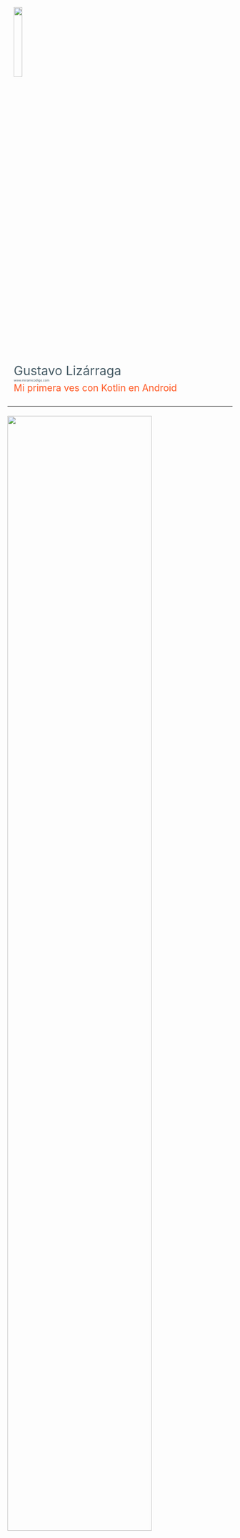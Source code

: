 <div class="card" style="padding-top: 1em; padding-bottom: 1em;padding-left: 1em; padding-right: 1em">
  <img src="https://raw.githubusercontent.com/gusn8/slides/kotlin-lab-io17/assets/img/profile/gusn8.png" width="20%">
  <br>
  <br>
  <div id="product">
    <span style="color:#455a64; font-size: 2em">Gustavo Lizárraga</span><br>
    <span style="color:#455a64; font-size: 0.5em">www.miramicodigo.com</span><br>
    <span style="color:#ff5722; font-size: 1.5em">Mi primera ves con Kotlin en Android</span>
  </div>
</div>

---

<div class="card" style="padding-top: 0.5em; padding-bottom: 1em;">
  <img src="https://raw.githubusercontent.com/gusn8/slides/kotlin-lab-io17/assets/img/post/kotlin-googleio.jpg" width="80%">  
  <div id="product">
    <span style="color:#455a64">Anuncio en </span><span style="color:#ff5722">Google I/O 2017</span>
  </div>
</div>

+++

<div class="card" style="padding-top: 0.5em; padding-bottom: 1em;">
  <img src="https://raw.githubusercontent.com/gusn8/slides/kotlin-lab-io17/assets/img/post/alegria.gif" width="80%">
  <div id="product">
    <span style="color:#455a64">Alegría de </span><span style="color:#ff5722">muchos</span>
  </div>
</div>

---

<div class="card" style="padding-top: 0.5em; padding-bottom: 0.5em; padding-left: 1em; padding-right: 1em">
  <img src="https://raw.githubusercontent.com/gusn8/slides/kotlin-lab-io17/assets/img/logo/android-kotlin.png" width="65%">  
  <div id="product">
    <span style="color:#455a64">¿Qué es </span><span style="color:#ff5722">Kotlin?</span>
  </div>
</div>

+++

<div class="card" style="padding-top: 2em; padding-bottom: 2em; padding-right: 1em; padding-left: 1em">
  <div id="product">
    <div class="contenedor-tabla">
      <div class="contenedor-fila">
        <div class="contenedor-columna" style="display: inline-block; vertical-align: middle; margin-top: 1em">
          <img src="https://raw.githubusercontent.com/gusn8/slides/kotlin-lab-io17/assets/img/logo/kotlin.png" width="50%">
        </div>
        <div class="contenedor-columna" style="display: inline-block; vertical-align: middle; float: left;">
          <ul style="color:#455a64;font-size: 0.9em">
            <li>Sintáxis <span style="color: #ff5722">Java</span></li>
            <li>Más por menos <span style="color: #ff5722">código</span></li>
            <li><span style="color: #ff5722">Null </span>Safety</li>
            <li><span style="color: #ff5722">Expandir </span>clases</li>
            <li>Programación <span style="color: #ff5722">funcional </span>y expresiones <span style="color: #ff5722">lambda</span></li>
            <li><span style="color: #ff5722">Fácil </span>aprendizaje</li>
          </ul>        
        </div>
      </div>
    </div>
  </div>
</div>

+++

<div class="card" style="padding-top: 2em; padding-bottom: 2em; padding-right: 1em; padding-left: 1em">
  <div id="product">
    <div class="contenedor-tabla">
      <div class="contenedor-fila">
        <div class="contenedor-columna" style="display: inline-block; vertical-align: middle; margin-top: 1.5em">
          <img src="https://raw.githubusercontent.com/gusn8/slides/kotlin-lab-io17/assets/img/logo/kotlin.png" width="50%">
        </div>
        <div class="contenedor-columna" style="display: inline-block; vertical-align: middle; float: left;">
          <ul style="color:#455a64;font-size: 1em">            
            <li>Integración <span style="color: #ff5722">Android Studio</span></li>
            <li><span style="color: #ff5722">Migración </span>apps</li>
            <li>Soporte <span style="color: #ff5722">oficial</span></li>
            <li>Creado por <span style="color: #ff5722">Jetbrains</span></li>
            <li><span style="color: #ff5722">Skill </span>++</li>
          </ul>        
        </div>
      </div>
    </div>
  </div>
</div>

---

<div class="card" style="padding-top: 0.5em; padding-bottom: 0.5em; padding-left: 1em; padding-right: 1em">
  <img src="https://raw.githubusercontent.com/gusn8/slides/kotlin-lab-io17/assets/img/logo/android-kotlin.png" width="65%">  
  <div id="product">
    <span style="color:#455a64">¿Cómo funciona </span><span style="color:#ff5722">Kotlin?</span>
  </div>
</div>

+++

<div class="card" style="padding-top: 0.5em; padding-bottom: 0.5em; padding-left: 1em; padding-right: 1em">
  <img src="https://raw.githubusercontent.com/gusn8/slides/kotlin-lab-io17/assets/img/post/arquikotlin.png" width="65%">  

</div>

---

<div class="card" style="padding-top: 0.5em; padding-bottom: 1em;">
  <img src="https://raw.githubusercontent.com/gusn8/slides/kotlin-lab-io17/assets/img/logo/java.png" width="50%">
  <div id="product">
    <span style="color:#455a64">JAVA </span><span style="color:#ff5722"><b>IS NOT DEAD</b></span>
  </div>
</div>

---

<div class="card" style="padding-top: 0.5em; padding-bottom: 1em;">
  <img src="https://raw.githubusercontent.com/gusn8/slides/kotlin-lab-io17/assets/img/post/kotlinlapaz.png" width="80%">  
  <br>
  <div id="product">
    <span style="color:#455a64">www.facebook.com/</span><span style="color:#ff5722"><b>KotlinLaPaz</b></span>
  </div>
</div>

+++

<div class="card" style="padding-top: 2em; padding-bottom: 2em; padding-left: 1em; padding-right: 1em">
  <img src="https://raw.githubusercontent.com/gusn8/slides/kotlin-lab-io17/assets/img/logo/cursor.png" width="7%">  
  <br>
  <div id="product">
    <span style="color:#ff5722; font-size: 1.5em"><b>kotl.</b></span><span style="color:#455a64; font-size: 1.5em">in</span>
  </div>
</div>

---

<div class="card" style="padding-top: 1em; padding-bottom: 0.5em;">
  <iframe width="750" height="500" src="https://www.youtube.com/embed/S_M4B-pl05M" frameborder="0" allowfullscreen></iframe>
  <br>
  <div id="product">
    <span style="color:#455a64; font-size: 1.5em">Inicio de </span>
    <span style="color:#ff5722; font-size: 1.5em">Google I/O 2017</span>
  </div>
</div>

+++

<div class="card" style="padding-top: 1em; padding-bottom: 1em; padding-left: 1em; padding-right: 1em">
  <div id="product">
    <img src="https://raw.githubusercontent.com/gusn8/slides/kotlin-lab-io17/assets/img/post/estadisticas.png" width="15%"><br>
    <ul style="color:#455a64;font-size: 1em">
      <li><span style="color: #ff5722">2k millones + </span>activaciones por mes.</li>
      <li><span style="color: #ff5722">82k millones + </span>de instalaciones Google Play 2016.</li>
      <li><span style="color: #ff5722">1 millón + </span> activaciones Android TV, cada dos meses.</li>
      <li><span style="color: #ff5722">300 + </span>modelos de autos con Android Auto.</li>
    </ul>
  </div>
</div>

---

<div class="card" style="padding-top: 0.5em; padding-bottom: 0.5em; padding-left: 1em; padding-right: 1em">
  <img src="https://raw.githubusercontent.com/gusn8/slides/kotlin-lab-io17/assets/img/post/android-architecture-components.png" width="50%">
  <br>
  <div id="product">
    <span style="color:#455a64; font-size: 1.5em"><b>Android</b></span>
    <span style="color:#ff5722; font-size: 1.5em"><b>Architecture</b></span>
    <span style="color:#455a64; font-size: 1.5em"><b>Components</b></span>
  </div>
</div>

+++

<div class="card" style="padding-top: 0.5em; padding-bottom: 0.5em;">
  <img src="https://raw.githubusercontent.com/gusn8/slides/kotlin-lab-io17/assets/img/post/suenio-programador.jpg" width="100%">
</div>

+++

<div class="card" style="padding-top: 1em; padding-bottom: 1em;">
  <div id="product">
    <img src="https://raw.githubusercontent.com/gusn8/slides/kotlin-lab-io17/assets/img/post/done.png" width="15%"><br>
    <ul style="color:#ff5722;font-size: 1.5em">
      <li > <span style="color:#ff5722">Robustas</span> </li>
      <li> <span style="color:#ff5722">Mantenibles</span> </li>
      <li> <span style="color:#ff5722">Testables</span> </li>
    </ul>
  </div>
</div>

+++

<div class="card" style="padding-top: 1.5em; padding-bottom: 1.5em;">
  <div id="product">
    <img src="https://raw.githubusercontent.com/gusn8/slides/kotlin-lab-io17/assets/img/post/arch.png" width="30%"><br>
    <span style="color:#455a64; font-size: 2em">A</span>
    <span style="color:#ff5722; font-size: 2em">A</span>
    <span style="color:#455a64; font-size: 2em">C</span>
  </div>
</div>

+++

<div class="card" style="padding-top: 1.5em; padding-bottom: 1.5em;">
  <div id="product">
      <div class="contenedor-tabla">
        <div class="contenedor-fila">
          <div class="contenedor-columna" style="display: inline-block; vertical-align: middle;">
            <span style="color:#ff5722; font-size: 4em">1</span><br>
            <span style="color:#ff5722; font-size: 1.5em">Persist Data</span>
          </div>
          <div class="contenedor-columna" style="display: inline-block; vertical-align: middle;">
            <img src="https://raw.githubusercontent.com/gusn8/slides/kotlin-lab-io17/assets/img/post/db.png" width="50%">
          </div>
        </div>
      </div>
  </div>
</div>

+++

<div class="card" style="padding-top: 1.5em; padding-bottom: 1.5em; padding-left: 1em; padding-right: 1em">
  <div id="product">
      <div class="contenedor-tabla">
        <div class="contenedor-fila">
          <div class="contenedor-columna" style="display: inline-block; vertical-align: middle;">
            <span style="color:#ff5722; font-size: 4em">2</span><br>
            <span style="color:#ff5722; font-size: 1.5em">Manage Lifecycle</span>
          </div>
          <div class="contenedor-columna" style="display: inline-block; vertical-align: middle;">
            <img src="https://raw.githubusercontent.com/gusn8/slides/kotlin-lab-io17/assets/img/post/lifecycle.png" width="70%">
          </div>
        </div>
      </div>
  </div>
</div>

+++

<div class="card" style="padding-top: 1.5em; padding-bottom: 1.5em; padding-left: 1em; padding-right: 1em">
  <div id="product">
      <div class="contenedor-tabla">
        <div class="contenedor-fila">
          <div class="contenedor-columna" style="display: inline-block; vertical-align: middle;">
            <span style="color:#ff5722; font-size: 4em">3</span><br>
            <span style="color:#ff5722; font-size: 1.5em">Modular Apps</span>
          </div>
          <div class="contenedor-columna" style="display: inline-block; vertical-align: middle;">
            <img src="https://raw.githubusercontent.com/gusn8/slides/kotlin-lab-io17/assets/img/post/modular.jpg" width="70%">
          </div>
        </div>
      </div>
  </div>
</div>

+++

<div class="card" style="padding-top: 1.5em; padding-bottom: 1.5em; padding-left: 1em; padding-right: 1em">
  <div id="product">
      <div class="contenedor-tabla">
        <div class="contenedor-fila">
          <div class="contenedor-columna" style="display: inline-block; vertical-align: middle;">
            <span style="color:#ff5722; font-size: 4em">4</span><br>
            <span style="color:#ff5722; font-size: 1.5em">Defense Against Common Errors</span>
          </div>
          <div class="contenedor-columna" style="display: inline-block; vertical-align: middle;">
            <img src="https://raw.githubusercontent.com/gusn8/slides/kotlin-lab-io17/assets/img/post/defense.png" width="70%">
          </div>
        </div>
      </div>
  </div>
</div>

+++

<div class="card" style="padding-top: 1.5em; padding-bottom: 1.5em; padding-left: 1em; padding-right: 1em">
  <div id="product">
      <div class="contenedor-tabla">
        <div class="contenedor-fila">
          <div class="contenedor-columna" style="display: inline-block; vertical-align: middle;">
            <span style="color:#ff5722; font-size: 4em">5</span><br>
            <span style="color:#ff5722; font-size: 1.5em">Less boilerplate</span>
          </div>
          <div class="contenedor-columna" style="display: inline-block; vertical-align: middle;">
            <img src="https://raw.githubusercontent.com/gusn8/slides/kotlin-lab-io17/assets/img/post/codigo.png" width="70%">
          </div>
        </div>
      </div>
  </div>
</div>

+++

<div class="card" style="padding-top: 2em; padding-bottom: 2em; padding-left: 1em; padding-right: 1em">
  <div id="product">
    <span style="color:#455a64; font-size: 1.5em">developer.android.com/</span>
    <span style="color:#ff5722; font-size: 1.5em"><b>arch</b></span>
  </div>
</div>


---

<div class="card" style="padding-top: 0.5em; padding-bottom: 0.5em; padding-left: 1em; padding-right: 1em">  
  <img src="https://raw.githubusercontent.com/gusn8/slides/kotlin-lab-io17/assets/img/post/android-go.jpg" width="25%">  
  <br>
  <div id="product">
    <span style="color:#455a64;font-size: 1.5em"><b>Android</b></span>
    <span style="color:#ff5722;font-size: 1.5em"><b>Go</b></span>
  </div>
</div>

+++

<div class="card" style="padding-top: 0.5em; padding-bottom: 0.5em;">  
  <img src="https://raw.githubusercontent.com/gusn8/slides/kotlin-lab-io17/assets/img/post/android-one.jpg" width="70%">  
</div>

+++

<div class="card" style="padding-top: 0.5em; padding-bottom: 0.5em;">  
  <img src="https://raw.githubusercontent.com/gusn8/slides/kotlin-lab-io17/assets/img/post/celular-lento.gif" width="70%">  
  <br>
  <div id="product">
    <span style="color:#ff5722">¿</span><span style="color:#455a64">Teléfono lento</span><span style="color:#ff5722">?</span>
  </div>
</div>

+++

<div class="card" style="padding-top: 1.5em; padding-bottom: 1.5em; padding-left: 1em; padding-right: 1em">
  <div id="product">
      <div class="contenedor-tabla">
        <div class="contenedor-fila">
          <div class="contenedor-columna" style="display: inline-block; vertical-align: middle;">
            <span style="color:#ff5722; font-size: 4em"> &lt; 1</span><br>
            <span style="color:#ff5722; font-size: 1.5em">GB RAM</span>
          </div>
          <div class="contenedor-columna" style="display: inline-block; vertical-align: middle;">
            <img src="https://raw.githubusercontent.com/gusn8/slides/kotlin-lab-io17/assets/img/post/android-ligero.png" width="80%">
          </div>
        </div>
      </div>
  </div>
</div>

+++

<div class="card" style="padding-top: 1em; padding-bottom: 1em;">
  <div id="product">
    <img src="https://raw.githubusercontent.com/gusn8/slides/kotlin-lab-io17/assets/img/post/done.png" width="10%"><br>
     <ul style="color:#455a64;font-size: 1em">
      <li>La base será <span style="color: #ff5722">Android O</span>.</li>
      <li>Dispositivos con <span style="color: #ff5722"> &lt; &gt;1 GB RAM</span>.</li>
      <li><span style="color: #ff5722">Activado</span> ahorro de datos.</li>
      <li>Prioridad a aplicaciones <span style="color: #ff5722">lite</span>.</li>
      <li>Hay posible integración con <span style="color: #ff5722">Android One</span>.</li>
    </ul>
  </div>
</div>

+++

<div class="card" style="padding-top: 0.5em; padding-bottom: 0.5em;">  
  <img src="https://raw.githubusercontent.com/gusn8/slides/kotlin-lab-io17/assets/img/post/youtube-go.jpg" width="50%">  
  <br>
  <div id="product">
    <span style="color:#455a64">Aplicaciones</span>
    <span style="color:#ff5722">Lite</span>
  </div>
</div>

+++

<div class="card" style="padding-top: 2em; padding-bottom: 2em; padding-left: 1em; padding-right: 1em">
  <div id="product">
    <span style="color:#455a64; font-size: 1.5em">Android </span><span style="color:#ff5722; font-size: 1.5em"><b>Go</b></span>
  </div>
</div>

---


<div class="card" style="padding-top: 0.5em; padding-bottom: 0.5em; padding-left: 1em; padding-right: 1em">  
  <img src="https://raw.githubusercontent.com/gusn8/slides/kotlin-lab-io17/assets/img/post/android-o.png" width="30%">  
  <br>
  <div id="product">
    <span style="color:#455a64;font-size: 1.5em"><b>Android</b></span>
    <span style="color:#ff5722;font-size: 1.5em"><b>O</b></span>
  </div>
</div>

+++

<div class="card" style="padding-top: 1.5em; padding-bottom: 1.5em; padding-left: 1em; padding-right: 1em">
  <div id="product">
      <div class="contenedor-tabla">
        <div class="contenedor-fila">
          <div class="contenedor-columna" style="display: inline-block; vertical-align: middle;">
            <span style="color:#ff5722; font-size: 1.5em">Project Treble</span>
          </div>
          <div class="contenedor-columna" style="display: inline-block; vertical-align: middle;">
            <img src="https://raw.githubusercontent.com/gusn8/slides/kotlin-lab-io17/assets/img/post/android-update.jpg" width="80%">
          </div>
        </div>
      </div>
  </div>
</div>

+++

<div class="card" style="padding-top: 1.5em; padding-bottom: 1.5em; padding-left: 1em; padding-right: 1em">
  <div id="product">
      <div class="contenedor-tabla">
        <div class="contenedor-fila">
          <div class="contenedor-columna" style="display: inline-block; vertical-align: middle;">
            <span style="color:#ff5722; font-size: 1.5em">Improved Notifications</span>
          </div>
          <div class="contenedor-columna" style="display: inline-block; vertical-align: middle;">
            <img src="https://raw.githubusercontent.com/gusn8/slides/kotlin-lab-io17/assets/img/post/android-notification.jpg" width="90%">
          </div>
        </div>
      </div>
  </div>
</div>

+++

<div class="card" style="padding-top: 1.5em; padding-bottom: 1.5em; padding-left: 1em; padding-right: 1em">
  <div id="product">
      <div class="contenedor-tabla">
        <div class="contenedor-fila">
          <div class="contenedor-columna" style="display: inline-block; vertical-align: middle;">
            <span style="color:#ff5722; font-size: 1.5em">Notifications Dots</span>
          </div>
          <div class="contenedor-columna" style="display: inline-block; vertical-align: middle;">
            <img src="https://raw.githubusercontent.com/gusn8/slides/kotlin-lab-io17/assets/img/post/notification-dots.gif" width="50%">
          </div>
        </div>
      </div>
  </div>
</div>

+++

<div class="card" style="padding-top: 1.5em; padding-bottom: 1.5em; padding-left: 1em; padding-right: 1em">
  <div id="product">
      <div class="contenedor-tabla">
        <div class="contenedor-fila">
          <div class="contenedor-columna" style="display: inline-block; vertical-align: middle;">
            <span style="color:#ff5722; font-size: 1.5em">Notification Grouping</span>
          </div>
          <div class="contenedor-columna" style="display: inline-block; vertical-align: middle;">
            <img src="https://raw.githubusercontent.com/gusn8/slides/kotlin-lab-io17/assets/img/post/android-iconos.png" width="90%">
          </div>
        </div>
      </div>
  </div>
</div>

+++

<div class="card" style="padding-top: 1.5em; padding-bottom: 1.5em; padding-left: 1em; padding-right: 1em">
  <div id="product">
      <div class="contenedor-tabla">
        <div class="contenedor-fila">
          <div class="contenedor-columna" style="display: inline-block; vertical-align: middle;">
            <span style="color:#ff5722; font-size: 1.5em">Picture in Picture</span>
          </div>
          <div class="contenedor-columna" style="display: inline-block; vertical-align: middle;">
            <img src="https://raw.githubusercontent.com/gusn8/slides/kotlin-lab-io17/assets/img/post/android-picture.gif" width="120%">
          </div>
        </div>
      </div>
  </div>
</div>

+++

<div class="card" style="padding-top: 1.5em; padding-bottom: 1.5em; padding-left: 1em; padding-right: 1em">
  <div id="product">
      <div class="contenedor-tabla">
        <div class="contenedor-fila">
          <div class="contenedor-columna" style="display: inline-block; vertical-align: middle;">
            <span style="color:#ff5722; font-size: 1.5em">Adaptive Icons</span>
          </div>
          <div class="contenedor-columna" style="display: inline-block; vertical-align: middle;">
            <img src="https://raw.githubusercontent.com/gusn8/slides/kotlin-lab-io17/assets/img/post/icono-animacion.gif" width="100%">
          </div>
        </div>
      </div>
  </div>
</div>

+++

<div class="card" style="padding-top: 1.5em; padding-bottom: 1.5em; padding-left: 1em; padding-right: 1em">
  <div id="product">
      <div class="contenedor-tabla">
        <div class="contenedor-fila">
          <div class="contenedor-columna" style="display: inline-block; vertical-align: middle;">
            <span style="color:#ff5722; font-size: 1.5em">Smart Text Selection</span>
          </div>
          <div class="contenedor-columna" style="display: inline-block; vertical-align: middle;">
            <img src="https://raw.githubusercontent.com/gusn8/slides/kotlin-lab-io17/assets/img/post/android-inteligente.gif" width="130%">
          </div>
        </div>
      </div>
  </div>
</div>

+++

<div class="card" style="padding-top: 1em; padding-bottom: 1em;">
  <div id="product">
    <img src="https://raw.githubusercontent.com/gusn8/slides/kotlin-lab-io17/assets/img/post/done.png" width="10%"><br>
     <ul style="color:#455a64;font-size: 1em">
      <li>Pausa en <span style="color: #ff5722">Descargas </span>del Sistema.</li>
      <li><span style="color: #ff5722">Autorrelleno </span>de texto nativo.</li>
      <li>Nuevos <span style="color: #ff5722">gestos </span>sobre el lector de huellas.</li>
      <li>Conexión Wi-Fi <span style="color: #ff5722">automática</span>.</li>
      <li>Encendido <span style="color: #ff5722">dos veces </span> mas rápido.</li>
    </ul>
  </div>
</div>

+++

<div class="card" style="padding-top: 0.5em; padding-bottom: 1.5em;">  
  <img src="https://raw.githubusercontent.com/gusn8/slides/kotlin-lab-io17/assets/img/post/android-o.png" width="10%">  
  <br>
  <div id="product">
    <ul style="color:#455a64;font-size: 1em">
      <li>Android <span style="color: #ff5722">Óreo</span>.</li>
      <li>Android <span style="color: #ff5722">Orange Marmalade</span>.</li>
      <li>Android <span style="color: #ff5722">Orange in Muscatel</span>.</li>
      <li>Android <span style="color: #ff5722">Oatcake</span>.</li>
    </ul>
  </div>
</div>

+++

<div class="card" style="padding-top: 1em; padding-bottom: 1em;">
  <div id="product">
    <img src="https://raw.githubusercontent.com/gusn8/slides/kotlin-lab-io17/assets/img/post/devices.jpg" width="30%"><br>
     <ul style="color:#455a64;font-size: 1em">
      <li>Google <span style="color: #ff5722">Pixel</span>.</li>
      <li>Google <span style="color: #ff5722">Pixel XL</span>.</li>
      <li>Google <span style="color: #ff5722">Pixel X</span>.</li>
      <li><span style="color: #ff5722">Nexus </span>6P.</li>
      <li><span style="color: #ff5722">Nexus </span>5X.</li>
      <li><span style="color: #ff5722">Nexus </span>Player.</li>
    </ul>
  </div>
</div>

+++

<div class="card" style="padding-top: 2em; padding-bottom: 2em; padding-left: 1em; padding-right: 1em">
  <div id="product">
    <span style="color:#455a64; font-size: 1.5em">www.google.com/</span><span style="color:#ff5722; font-size: 1.5em"><b>android/beta</b></span>
  </div>
</div>

---

<div class="card" style="padding-top: 0.5em; padding-bottom: 0.5em; padding-left: 1em; padding-right: 1em">  
  <img src="https://raw.githubusercontent.com/gusn8/slides/kotlin-lab-io17/assets/img/post/android-instant-apps.gif" width="70%">
  <br>
  <div id="product">
    <span style="color:#455a64;font-size: 1.5em"><b>Android</b></span>
    <span style="color:#455a64;font-size: 1.5em"><b>Instant</b></span>
    <span style="color:#ff5722;font-size: 1.5em"><b>Apps</b></span>
  </div>
</div>

+++

<div class="card" style="padding-top: 0.5em; padding-bottom: 0.5em;">  
  <img src="https://raw.githubusercontent.com/gusn8/slides/kotlin-lab-io17/assets/img/post/android-instant-apps2.gif" width="100%">
  <br>
  <div id="product">
    <span style="color:#455a64">Actualización</span>
    <span style="color:#ff5722">2017</span>
  </div>
</div>

+++

<div class="card" style="padding-top: 0.5em; padding-bottom: 0.5em;">  
  <img src="https://raw.githubusercontent.com/gusn8/slides/kotlin-lab-io17/assets/img/post/instant-apps-modules.jpg" width="100%">
  <br>
  <div id="product">
    <span style="color:#455a64">Estructura</span>
    <span style="color:#ff5722">Modular</span>
  </div>
</div>

+++

<div class="card" style="padding-top: 2em; padding-bottom: 2em; padding-left: 1em; padding-right: 1em">
  <div id="product">
    <span style="color:#455a64; font-size: 1.5em">developer.android.com/topic/</span>
    <span style="color:#ff5722; font-size: 1.5em"><b>instant-apps</b></span>
  </div>
</div>

---

<div class="card" style="padding-top: 0.5em; padding-bottom: 0.5em;padding-left: 1em; padding-right: 1em">
  
  <img src="https://raw.githubusercontent.com/gusn8/slides/kotlin-lab-io17/assets/img/post/android-studio.png" width="35%">  
  <br>
  <div id="product">
    <span style="color:#455a64;font-size: 1.5em"><b>Android</b></span>
    <span style="color:#ff5722;font-size: 1.5em"><b>Studio</b></span>
  </div>
  
</div>

+++

<div class="card" style="padding-top: 3em; padding-bottom: 3em;">
  <div id="product">
    <div class="contenedor-tabla">
      <div class="contenedor-fila">
        <div class="contenedor-columna" style="display: inline-block; vertical-align: middle;">
          <img src="https://raw.githubusercontent.com/gusn8/slides/kotlin-lab-io17/assets/img/post/minionjava.gif" width="80%">
        </div>
        <div class="contenedor-columna" style="display: inline-block; vertical-align: middle;">
          <span style="color:#ff5722; font-size: 1.5em">Convierte código Java a código Kotlin</span>
        </div>
      </div>
    </div>
  </div>
</div>

+++

<div class="card" style="padding-top: 3em; padding-bottom: 3em;padding-right: 1em;padding-left: 1em">
  <div id="product">
    <div class="contenedor-tabla">
      <div class="contenedor-fila">
        <div class="contenedor-columna" style="display: inline-block; vertical-align: middle;">
          <img src="https://raw.githubusercontent.com/gusn8/slides/kotlin-lab-io17/assets/img/post/jva8.png" width="100%">
        </div>
        <div class="contenedor-columna" style="display: inline-block; vertical-align: middle;">
          <span style="color:#ff5722; font-size: 2em">Java 8</span>
        </div>
      </div>
    </div>
  </div>
</div>

+++

<div class="card" style="padding-top: 3em; padding-bottom: 3em;padding-right: 1em;padding-left: 1em">
  <div id="product">
    <div class="contenedor-tabla">
      <div class="contenedor-fila">
        <div class="contenedor-columna" style="display: inline-block; vertical-align: middle;">
          <img src="https://raw.githubusercontent.com/gusn8/slides/kotlin-lab-io17/assets/img/post/editor.png" width="90%">
        </div>
        <div class="contenedor-columna" style="display: inline-block; vertical-align: middle;">
          <span style="color:#ff5722; font-size: 2em">Layout Editor</span>
        </div>
      </div>
    </div>
  </div>
</div>

+++

<div class="card" style="padding-top: 3em; padding-bottom: 3em;padding-right: 1em;padding-left: 1em">
  <div id="product">
    <div class="contenedor-tabla">
      <div class="contenedor-fila">
        <div class="contenedor-columna" style="display: inline-block; vertical-align: middle;">
          <img src="https://raw.githubusercontent.com/gusn8/slides/kotlin-lab-io17/assets/img/post/adaptiveicons.png" width="80%">
        </div>
        <div class="contenedor-columna" style="display: inline-block; vertical-align: middle;">
          <span style="color:#ff5722; font-size: 2em">Adaptive Icon Wizard</span>
        </div>
      </div>
    </div>
  </div>
</div>

+++

<div class="card" style="padding-top: 3em; padding-bottom: 3em;padding-right: 1em;padding-left: 1em">
  <div id="product">
    <div class="contenedor-tabla">
      <div class="contenedor-fila">
        <div class="contenedor-columna" style="display: inline-block; vertical-align: middle;">
          <img src="https://raw.githubusercontent.com/gusn8/slides/kotlin-lab-io17/assets/img/post/fontsxml.png" width="80%">
        </div>
        <div class="contenedor-columna" style="display: inline-block; vertical-align: middle;">
          <span style="color:#ff5722; font-size: 1.5em">XML Fonts & Downloadable Fonts</span>
        </div>
      </div>
    </div>
  </div>
</div>

+++

<div class="card" style="padding-top: 3em; padding-bottom: 3em;">
  <div id="product">
    <div class="contenedor-tabla">
      <div class="contenedor-fila">
        <div class="contenedor-columna" style="display: inline-block; vertical-align: middle;">
          <img src="https://raw.githubusercontent.com/gusn8/slides/kotlin-lab-io17/assets/img/post/androidthings.png" width="80%">
        </div>
        <div class="contenedor-columna" style="display: inline-block; vertical-align: middle;">
          <span style="color:#ff5722; font-size: 2em">Android Things Support</span>
        </div>
      </div>
    </div>
  </div>
</div>

+++

<div class="card" style="padding-top: 3em; padding-bottom: 3em;">
  <div id="product">
    <div class="contenedor-tabla">
      <div class="contenedor-fila">
        <div class="contenedor-columna" style="display: inline-block; vertical-align: middle;">
          <img src="https://raw.githubusercontent.com/gusn8/slides/kotlin-lab-io17/assets/img/post/studioinstantapps.png" width="80%">
        </div>
        <div class="contenedor-columna" style="display: inline-block; vertical-align: middle;">
          <span style="color:#ff5722; font-size: 2em">Instant App Support</span>
        </div>
      </div>
    </div>
  </div>
</div>

+++

<div class="card" style="padding-top: 3em; padding-bottom: 3em;padding-right: 1em;padding-left: 1em">
  <div id="product">
    <div class="contenedor-tabla">
      <div class="contenedor-fila">
        <div class="contenedor-columna" style="display: inline-block; vertical-align: middle;">
          <img src="https://raw.githubusercontent.com/gusn8/slides/kotlin-lab-io17/assets/img/post/build.jpg" width="100%">
        </div>
        <div class="contenedor-columna" style="display: inline-block; vertical-align: middle;">
          <span style="color:#ff5722; font-size: 1.5em">Build Speed Improvements</span>
        </div>
      </div>
    </div>
  </div>
</div>

+++

<div class="card" style="padding-top: 3em; padding-bottom: 3em;">
  <div id="product">
    <div class="contenedor-tabla">
      <div class="contenedor-fila">
        <div class="contenedor-columna" style="display: inline-block; vertical-align: middle;">
          <img src="https://raw.githubusercontent.com/gusn8/slides/kotlin-lab-io17/assets/img/post/opengl3.png" width="80%">
        </div>
        <div class="contenedor-columna" style="display: inline-block; vertical-align: middle;">
          <span style="color:#ff5722; font-size: 1.5em">OpenGL ES 3.0 Support in Android Emulator</span>
        </div>
      </div>
    </div>
  </div>
</div>

+++

<div class="card" style="padding-top: 2em; padding-bottom: 2em; padding-left: 1em; padding-right: 1em">
  <div id="product">
    <span style="color:#455a64; font-size: 1.5em">developer.android.com/</span>
    <span style="color:#ff5722; font-size: 1.5em"><b>studio/preview</b></span>
  </div>
</div>

---

<div class="card" style="padding-top: 0.5em; padding-bottom: 0.5em; padding-left: 1em; padding-right: 1em">
  <img src="https://raw.githubusercontent.com/gusn8/slides/kotlin-lab-io17/assets/img/post/google-play-console.png" width="35%">  
  <br>
  <div id="product">
    <span style="color:#455a64;font-size: 1.5em"><b>Google Play</b></span>
    <span style="color:#ff5722;font-size: 1.5em"><b>Console</b></span>
  </div>
  
</div>

+++

<div class="card" style="padding-top: 3em; padding-bottom: 3em;padding-right: 1em;padding-left: 1em">
  <div id="product">
    <div class="contenedor-tabla">
      <div class="contenedor-fila">
        <div class="contenedor-columna" style="display: inline-block; vertical-align: middle;">
          <img src="https://raw.githubusercontent.com/gusn8/slides/kotlin-lab-io17/assets/img/post/android-vitals.png" width="80%">
        </div>
        <div class="contenedor-columna" style="display: inline-block; vertical-align: middle;">
          <span style="color:#ff5722; font-size: 1.5em">Android Vitals</span><br>
          <span style="color:#455a64; font-size: 0.8em">stability, battery usage & render time</span>
        </div>
      </div>
    </div>
  </div>
</div>

+++

<div class="card" style="padding-top: 3em; padding-bottom: 3em;padding-right: 1em;padding-left: 1em">
  <div id="product">
    <div class="contenedor-tabla">
      <div class="contenedor-fila">
        <div class="contenedor-columna" style="display: inline-block; vertical-align: middle;">
          <img src="https://raw.githubusercontent.com/gusn8/slides/kotlin-lab-io17/assets/img/post/instant-apps-play.png" width="60%">
        </div>
        <div class="contenedor-columna" style="display: inline-block; vertical-align: middle;">
          <span style="color:#ff5722; font-size: 1.5em">Publish Android Instant Apps</span><br>
        </div>
      </div>
    </div>
  </div>
</div>

+++

<div class="card" style="padding-top: 2em; padding-bottom: 2em; padding-left: 1em; padding-right: 1em">
  <div id="product">
    <span style="color:#455a64; font-size: 1.5em">play.google.com/</span><span style="color:#ff5722; font-size: 1.5em"><b>apps/publish</b></span>
  </div>
</div>

---

<div class="card" style="padding-top: 0.5em; padding-bottom: 0.5em;padding-right: 1em; padding-left: 1em">
  
  <img src="https://raw.githubusercontent.com/gusn8/slides/kotlin-lab-io17/assets/img/post/google-play-protect.jpg" width="35%">  
  <br>
  <div id="product">
    <span style="color:#455a64;font-size: 1.5em"><b>Google Play</b></span>
    <span style="color:#ff5722;font-size: 1.5em"><b>Protect</b></span>
  </div>

</div>

+++

<div class="card" style="padding-top: 0.5em; padding-bottom: 0.5em;padding-right: 1em;padding-left: 1em">
  <div id="product">
    <div class="contenedor-tabla">
      <div class="contenedor-fila">
        <div class="contenedor-columna" style="display: inline-block; vertical-align: middle;">
          <img src="https://raw.githubusercontent.com/gusn8/slides/kotlin-lab-io17/assets/img/post/protect1.png" width="90%">
        </div>
        <div class="contenedor-columna" style="display: inline-block; vertical-align: middle;">
          <span style="color:#ff5722; font-size: 1.5em">Nunca duerme</span><br>
        </div>
      </div>
    </div>
  </div>
</div>

+++

<div class="card" style="padding-top: 0.5em; padding-bottom: 0.5em;padding-right: 1em;padding-left: 1em">
  <div id="product">
    <div class="contenedor-tabla">
      <div class="contenedor-fila">
        <div class="contenedor-columna" style="display: inline-block; vertical-align: middle;">
          <img src="https://raw.githubusercontent.com/gusn8/slides/kotlin-lab-io17/assets/img/post/protect2.png" width="90%">
        </div>
        <div class="contenedor-columna" style="display: inline-block; vertical-align: middle;">
          <span style="color:#ff5722; font-size: 1.5em">Control remotamente</span><br>
        </div>
      </div>
    </div>
  </div>
</div>

+++

<div class="card" style="padding-top: 0.5em; padding-bottom: 0.5em;padding-right: 1em;padding-left: 1em">
  <div id="product">
    <div class="contenedor-tabla">
      <div class="contenedor-fila">
        <div class="contenedor-columna" style="display: inline-block; vertical-align: middle;">
          <img src="https://raw.githubusercontent.com/gusn8/slides/kotlin-lab-io17/assets/img/post/protect3.png" width="90%">
        </div>
        <div class="contenedor-columna" style="display: inline-block; vertical-align: middle;">
          <span style="color:#ff5722; font-size: 1.5em">50k millones Apps / dia</span><br>
        </div>
      </div>
    </div>
  </div>
</div>

+++

<div class="card" style="padding-top: 0.5em; padding-bottom: 0.5em;padding-right: 1em;padding-left: 1em">
  <div id="product">
    <div class="contenedor-tabla">
      <div class="contenedor-fila">
        <div class="contenedor-columna" style="display: inline-block; vertical-align: middle;">
          <img src="https://raw.githubusercontent.com/gusn8/slides/kotlin-lab-io17/assets/img/post/protect4.png" width="90%">
        </div>
        <div class="contenedor-columna" style="display: inline-block; vertical-align: middle;">
          <span style="color:#ff5722; font-size: 1.5em">Navega seguro</span><br>
        </div>
      </div>
    </div>
  </div>
</div>

+++

<div class="card" style="padding-top: 2em; padding-bottom: 2em; padding-left: 1em; padding-right: 1em">
  <div id="product">
    <span style="color:#455a64; font-size: 1.5em">www.android.com/</span>
    <span style="color:#ff5722; font-size: 1.5em"><b>play-protect</b></span>
  </div>
</div>

---

<div class="card" style="padding-top: 0.5em; padding-bottom: 0.5em; padding-left: 1em; padding-right: 1em">
  
  <img src="https://raw.githubusercontent.com/gusn8/slides/kotlin-lab-io17/assets/img/post/tensor-flow.png" width="35%">  
  <br>
  <div id="product">
    <span style="color:#455a64;font-size: 1.5em"><b>TensorFlow</b></span>
    <span style="color:#ff5722;font-size: 1.5em"><b>Lite</b></span>
  </div>
  
</div>

+++

<div class="card" style="padding-top: 0.5em; padding-bottom: 0.5em;padding-right: 1em;padding-left: 1em">
  <div id="product">
    <div class="contenedor-tabla">
      <div class="contenedor-fila">
        <div class="contenedor-columna" style="display: inline-block; vertical-align: middle;">
          <img src="https://raw.githubusercontent.com/gusn8/slides/kotlin-lab-io17/assets/img/post/tensorflow2.jpg" width="100%">
        </div>
        <div class="contenedor-columna" style="display: inline-block; vertical-align: middle;">
          <span style="color:#ff5722; font-size: 1.5em">Versión más liviana</span><br>
        </div>
      </div>
    </div>
  </div>
</div>

+++

<div class="card" style="padding-top: 2em; padding-bottom: 2em; padding-left: 1em; padding-right: 1em">
  <div id="product">
    <span style="color:#455a64; font-size: 1.5em">www.tensorflow.org/</span>
    <span style="color:#ff5722; font-size: 1.5em"><b>mobile</b></span>
  </div>
</div>

---

<div class="card" style="padding-top: 2em; padding-bottom: 2em; padding-left: 1em; padding-right: 1em">
  <img src="https://raw.githubusercontent.com/gusn8/slides/kotlin-lab-io17/assets/img/post/slides.png" width="10%">  
  <br>
  <div id="product">
    <span style="color:#455a64; font-size: 1.5em">speakerdeck.com/gusn8/</span>
    <span style="color:#ff5722; font-size: 1.5em"><b>io17extended</b></span>
  </div>
</div>

---

<div class="card" style="padding-top: 1em; padding-bottom: 1em;padding-left: 1em; padding-right: 1em">
  <img src="https://raw.githubusercontent.com/gusn8/slides/kotlin-lab-io17/assets/img/profile/gusn8.png" width="20%">
  <br>
  <br>
  <div id="product">
    <span style="color:#455a64; font-size: 2em">Gustavo Lizárraga</span><br>
    <span style="color:#455a64; font-size: 0.5em">www.miramicodigo.com</span><br>
    <span style="color:#ff5722; font-size: 1.5em">Lo nuevo de Android en #io17</span>
  </div>
</div>